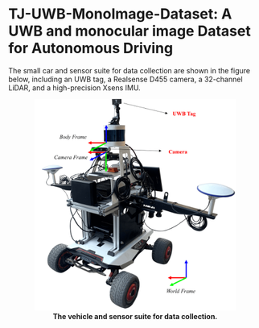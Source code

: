 # TJ-UWB-MonoImage-Dataset: A UWB and monocular image Dataset for Autonomous Driving
The small car and sensor suite for data collection are shown in the figure below, including an UWB tag, a Realsense D455 camera, a 32-channel LiDAR, and a high-precision Xsens IMU.
<div align="center">
<p float="center">
<img src="images/fig1.png" alt="The vehicle and sensor suite for data collection" width="400"/>
<br />
<b>The vehicle and sensor suite for data collection.</b>
</p>
</div>

